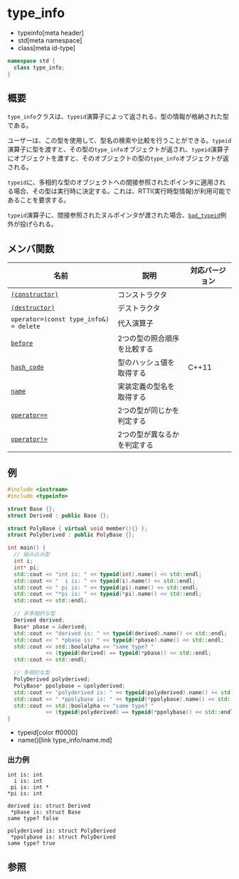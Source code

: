 # type_info
* typeinfo[meta header]
* std[meta namespace]
* class[meta id-type]

```cpp
namespace std {
  class type_info;
}
```

## 概要
`type_info`クラスは、`typeid`演算子によって返される、型の情報が格納された型である。

ユーザーは、この型を使用して、型名の検索や比較を行うことができる。`typeid`演算子に型を渡すと、その型の`type_info`オブジェクトが返され、`typeid`演算子にオブジェクトを渡すと、そのオブジェクトの型の`type_info`オブジェクトが返される。

`typeid`に、多相的な型のオブジェクトへの間接参照されたポインタに適用される場合、その型は実行時に決定する。これは、RTTI(実行時型情報)が利用可能であることを要求する。

`typeid`演算子に、間接参照されたヌルポインタが渡された場合、[`bad_typeid`](/reference/typeinfo/bad_typeid.md)例外が投げられる。


## メンバ関数

| 名前 | 説明 | 対応バージョン |
|---------------------------------------------|-----------------------------|-------|
| [`(constructor)`](type_info/op_constructor.md) | コンストラクタ              | |
| [`(destructor)`](type_info/op_destructor.md) | デストラクタ                | |
| `operator=(const type_info&) = delete`      | 代入演算子                  | |
| [`before`](type_info/before.md)           | 2つの型の照合順序を比較する | |
| [`hash_code`](type_info/hash_code.md)     | 型のハッシュ値を取得する    | C++11 |
| [`name`](type_info/name.md)               | 実装定義の型名を取得する    | |
| [`operator==`](type_info/op_equal.md)     | 2つの型が同じかを判定する   | |
| [`operator!=`](type_info/op_not_equal.md) | 2つの型が異なるかを判定する | |


## 例
```cpp example
#include <iostream>
#include <typeinfo>

struct Base {};
struct Derived : public Base {};

struct PolyBase { virtual void member(){} };
struct PolyDerived : public PolyBase {};

int main() {
  // 組み込み型
  int i;
  int* pi;
  std::cout << "int is: " << typeid(int).name() << std::endl;
  std::cout << "  i is: " << typeid(i).name() << std::endl;
  std::cout << " pi is: " << typeid(pi).name() << std::endl;
  std::cout << "*pi is: " << typeid(*pi).name() << std::endl;
  std::cout << std::endl;

  // 非多相的な型
  Derived derived;
  Base* pbase = &derived;
  std::cout << "derived is: " << typeid(derived).name() << std::endl;
  std::cout << " *pbase is: " << typeid(*pbase).name() << std::endl;
  std::cout << std::boolalpha << "same type? "
            << (typeid(derived) == typeid(*pbase)) << std::endl;
  std::cout << std::endl;

  // 多相的な型
  PolyDerived polyderived;
  PolyBase* ppolybase = &polyderived;
  std::cout << "polyderived is: " << typeid(polyderived).name() << std::endl;
  std::cout << " *ppolybase is: " << typeid(*ppolybase).name() << std::endl;
  std::cout << std::boolalpha << "same type? "
            << (typeid(polyderived) == typeid(*ppolybase)) << std::endl;
}
```
* typeid[color ff0000]
* name()[link type_info/name.md]

### 出力例
```
int is: int
  i is: int
 pi is: int *
*pi is: int

derived is: struct Derived
 *pbase is: struct Base
same type? false

polyderived is: struct PolyDerived
 *ppolybase is: struct PolyDerived
same type? true
```

## 参照


